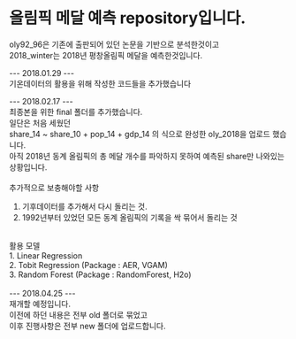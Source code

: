 # 올림픽 메달 예측 repository입니다.

oly92_96은 기존에 출판되어 있던 논문을 기반으로 분석한것이고 <br/>
2018_winter는 2018년 평창올림픽 메달을 예측한것입니다.

--- 2018.01.29 --- </br>
기온데이터의 활용을 위해 작성한 코드들을 추가했습니다 </br>

--- 2018.02.17 --- </br>
최종본을 위한 final 폴더를 추가했습니다. </br>
일단은 처음 세웠던 </br>
share_14 ~ share_10 + pop_14 + gdp_14 의 식으로 완성한 oly_2018을 업로드 했습니다. </br>
아직 2018년 동계 올림픽의 총 메달 개수를 파악하지 못하여 예측된 share만 나와있는 상황입니다. </br>
</br>
추가적으로 보충해야할 사항</br> 
1. 기후데이터를 추가해서 다시 돌리는 것. </br>
2. 1992년부터 있었던 모든 동계 올림픽의 기록을 싹 묶어서 돌리는 것 </br>
</br>
활용 모델 </br>
1. Linear Regression </br>
2. Tobit Regression (Package : AER, VGAM) </br>
3. Random Forest (Package : RandomForest, H2o) </br>
</br>
--- 2018.04.25 ---</br>
재개할 예정입니다.</br>
이전에 하던 내용은 전부 old 폴더로 묶었고</br>
이후 진행사항은 전부 new 폴더에 업로드합니다.</br>
